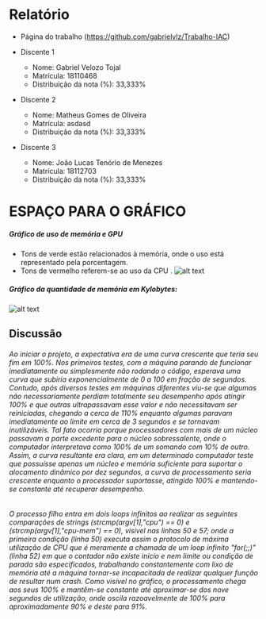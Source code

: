 
# Relatório
* Página do trabalho (https://github.com/gabrielvlz/Trabalho-IAC)
* Discente 1
   * Nome: Gabriel Velozo Tojal
   * Matrícula: 18110468
   * Distribuição da nota (%): 33,333%

* Discente 2
   * Nome: Matheus Gomes de Oliveira
   * Matrícula: asdasd
   * Distribuição da nota (%): 33,333%

* Discente 3
    * Nome:  João Lucas Tenório de Menezes
    * Matrícula: 18112703
    * Distribuição da nota (%): 33,333%

# ESPAÇO PARA O GRÁFICO 
##### Gráfico de uso de memória e GPU
* Tons de verde estão relacionados à memória, onde o uso está representado pela porcentagem.
* Tons de vermelho referem-se ao uso da CPU .
![alt text](https://cdn.discordapp.com/attachments/483406101987983371/497595979155898380/unknown.png "Logo Title Text 1")

##### Gráfico da quantidade de memória em Kylobytes: 
![alt text][logo]

[logo]: https://cdn.discordapp.com/attachments/483406101987983371/497597363553173533/dasd.png "Logo Title Text 2"


## Discussão
######   Ao iniciar o projeto, a expectativa era de uma curva crescente que teria seu fim em 100%. Nos primeiros testes, com a máquina parando de funcionar imediatamente ou simplesmente não rodando o código, esperava uma curva que subiria exponencialmente de 0 a 100 em fração de segundos. Contudo, após diversos testes em máquinas diferentes viu-se que algumas não necessariamente perdiam totalmente seu desempenho após atingir 100% e que outras ultrapassavam esse valor e não necessitavam ser reiniciadas, chegando a cerca de 110% enquanto algumas paravam imediatamente ao limite em cerca de 3 segundos e se tornavam inutilizáveis. Tal fato ocorria porque processadores com mais de um núcleo passavam a parte excedente para o núcleo sobressalente, onde o computador interpretava como 100% de um somando com 10% de outro. Assim, a curva resultante era clara, em um determinado computador teste que possuísse apenas um núcleo e memória suficiente para suportar o alocamento dinâmico por dez segundos, a curva de processamento seria crescente enquanto o processador suportasse, atingido 100% e mantendo-se constante até recuperar desempenho.
###### O processo filho entra em dois loops infinitos ao realizar as seguintes comparações de *strings (strcmp(argv[1],"cpu") == 0)* e *(strcmp(argv[1],"cpu-mem") == 0)*, visível nas linhas 50 e 57; onde a primeira condição (linha 50) executa assim o protocolo de máxima utilização de CPU que é meramente a chamada de um *loop* infinito "for(;;)"(linha 52) em que o contador não existe início e nem limite ou condição de parada são especificados, trabalhando constantemente com lixo de memória até a máquina tornar-se incapacitada de realizar qualquer função de resultar num *crash*. Como visível no gráfico, o processamento chega aos seus 100% e mantêm-se constante até aproximar-se dos nove segundos de utilização, onde oscila razoavelmente de 100% para aproximadamente 90% e deste para 91%. 
######

